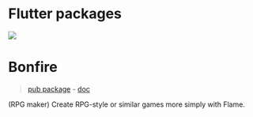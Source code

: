 # Flutter packages

![](https://raw.githubusercontent.com/RafaelBarbosatec/bonfire/master/media/bonfire.gif)
# Bonfire 
> [pub package](https://pub.dev/packages/bonfire) - [doc](https://pub.dev/packages/bonfire](https://bonfire-engine.github.io/#/))

(RPG maker) Create RPG-style or similar games more simply with Flame.
